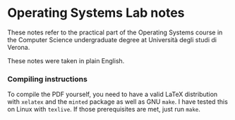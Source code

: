 # Operating Systems Lab notes

These notes refer to the practical part of the Operating Systems course in the Computer Science undergraduate degree at Università degli studi di Verona.

These notes were taken in plain English.

### Compiling instructions

To compile the PDF yourself, you need to have a valid LaTeX distribution with `xelatex` and the `minted` package as well as GNU `make`. I have tested this on Linux with `texlive`. If those prerequisites are met, just run `make`.
